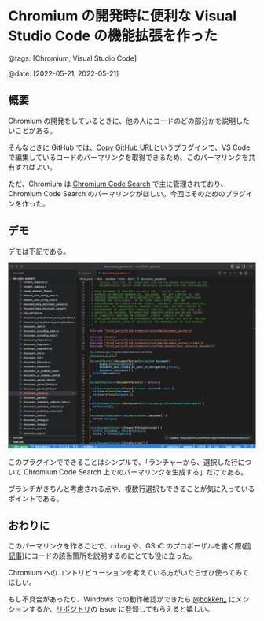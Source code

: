 # Chromium の開発時に便利な Visual Studio Code の機能拡張を作った

@tags: [Chromium, Visual Studio Code]

@date: [2022-05-21, 2022-05-21]

## 概要

Chromium の開発をしているときに、他の人にコードのどの部分かを説明したいことがある。

そんなときに GitHub では、[Copy GitHub URL](https://marketplace.visualstudio.com/items?itemName=mattlott.copy-github-url)というプラグインで、VS Code で編集しているコードのパーマリンクを取得できるため、このパーマリンクを共有すればよい。

ただ、Chromium は [Chromium Code Search](https://cs.chromium.org/) で主に管理されており、Chromium Code Search のパーマリンクがほしい。今回はそのためのプラグインを作った。

## デモ

デモは下記である。

![デモ](./sample.gif)

このプラグインでできることはシンプルで、「ランチャーから、選択した行について Chromium Code Search 上でのパーマリンクを生成する」だけである。

ブランチがきちんと考慮される点や、複数行選択もできることが気に入っているポイントである。

## おわりに

このパーマリンクを作ることで、crbug や、GSoC のプロポーザルを書く際([前記事](https://blog.bokken.io/articles/2022-04-30/apply-google-summer-of-code.html))にコードの該当箇所を説明するのにとても役に立った。

Chromium へのコントリビューションを考えている方がいたらぜひ使ってみてほしい。

もし不具合があったり、Windows での動作確認ができたら [@bokken_](https://twitter.com/bokken_) にメンションするか、[リポジトリ](https://github.com/negibokken/chromium-code-search-permalink-vscode-extension)の issue に登録してもらえると嬉しい。
